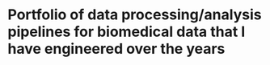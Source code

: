 # Portfolio of data processing/analysis pipelines for biomedical data that I have engineered over the years
